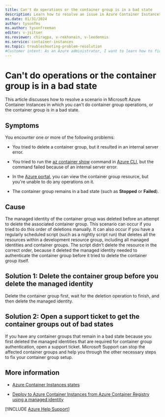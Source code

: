 ```yaml
---
title: Can't do operations or the container group is in a bad state
description: Learn how to resolve an issue in Azure Container Instances in which you can't do a container group operation, or the container group is in a bad state.
ms.date: 01/31/2024
author: tysonfms
ms.author: tysonfreeman
editor: v-jsitser
ms.reviewer: chiragpa, v-rekhanain, v-leedennis
ms.service: container-instances
ms.topic: troubleshooting-problem-resolution
#Customer intent: As an Azure administrator, I want to learn how to fix a container group that's in a bad state or can't have operations done on it so that the container group is in a healthy state, and I can do container group operations successfully.
---
```

# Can't do operations or the container group is in a bad state

This article discusses how to resolve a scenario in Microsoft Azure Container Instances in which you can't do container group operations, or the container group is in a bad state.

## Symptoms

You encounter one or more of the following problems:

- You tried to delete a container group, but it resulted in an internal server error.

- You tried to run the [az container show](/cli/azure/container#az-container-show) command in [Azure CLI](/cli/azure/install-azure-cli), but the command failed because of an internal server error.

- In the [Azure portal](https://portal.azure.com), you can view the container group resource, but you're unable to do any operations on it.

- The container group remains in a bad state (such as **Stopped** or **Failed**).

## Cause

The managed identity of the container group was deleted before an attempt to delete the associated container group. This scenario can occur if you tried to do this order of deletions manually. It can also occur if you have a regularly scheduled script (such as a nightly script run) that deletes all the resources within a development resource group, including all managed identities and container groups. The script didn't delete the resource in the correct order, because it deleted the managed identity needed to authenticate the container group before it tried to delete the container group itself.

## Solution 1: Delete the container group before you delete the managed identity

Delete the container group first, wait for the deletion operation to finish, and then delete the managed identity.

## Solution 2: Open a support ticket to get the container groups out of bad states

If you have any container groups that remain in a bad state because you first deleted the managed identities that are required for container group authentication, open a support ticket. Microsoft Support can stop the affected container groups and help you through the other necessary steps to fix your container group setup.

## More information

- [Azure Container Instances states](/azure/container-instances/container-state)

- [Deploy to Azure Container Instances from Azure Container Registry using a managed identity](/azure/container-instances/using-azure-container-registry-mi)

[!INCLUDE [Azure Help Support](../../includes/azure-help-support.md)]
